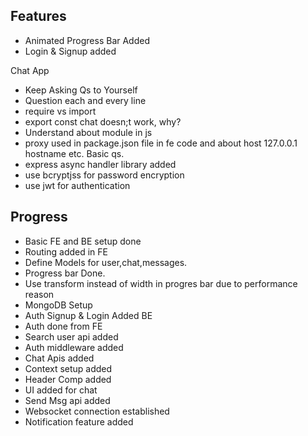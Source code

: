 ## Features
- Animated Progress Bar Added
- Login & Signup added



Chat App
- Keep Asking Qs to Yourself
- Question each and every line
- require vs import
- export const chat doesn;t work, why?
- Understand about module in js
- proxy used in package.json file in fe code and about host 127.0.0.1 hostname etc. Basic qs.
- express async handler library added
- use bcryptjss for password encryption
- use jwt for authentication

## Progress
- Basic FE and BE setup done
- Routing added in FE
- Define Models for user,chat,messages.
- Progress bar Done.
- Use transform instead of width in progres bar due to performance reason
- MongoDB Setup
- Auth Signup & Login Added BE
- Auth done from FE 
- Search user api added
- Auth middleware added
- Chat Apis added
- Context setup added
- Header Comp added
- UI added for chat
- Send Msg api added
- Websocket connection established
- Notification feature added